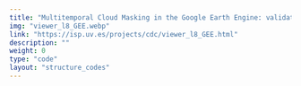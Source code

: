 ```yaml
---
title: "Multitemporal Cloud Masking in the Google Earth Engine: validation results"
img: "viewer_l8_GEE.webp"
link: "https://isp.uv.es/projects/cdc/viewer_l8_GEE.html"
description: ""
weight: 0
type: "code"
layout: "structure_codes"
---
```


